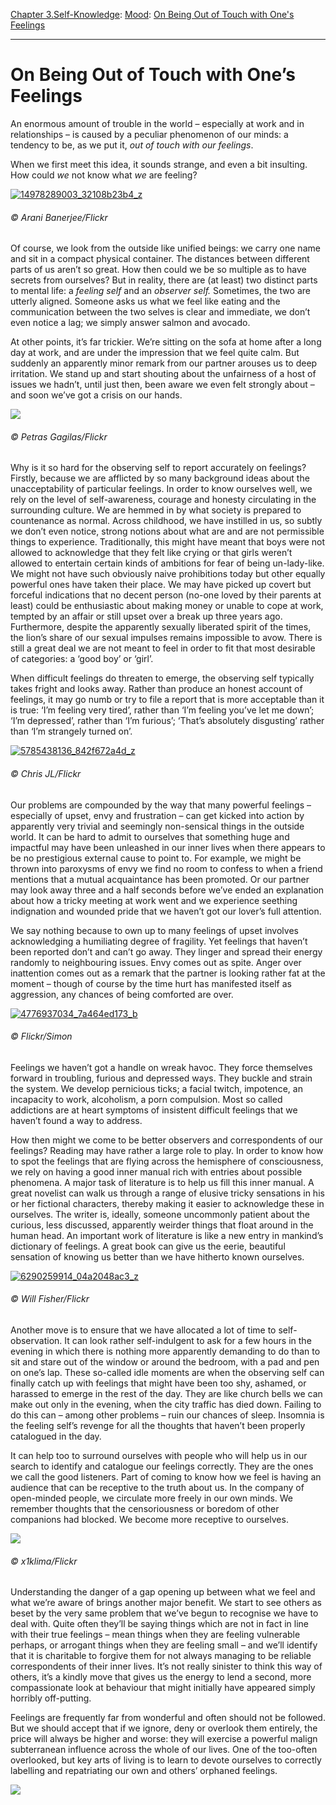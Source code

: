 [Chapter 3.Self-Knowledge](https://www.theschooloflife.com/thebookoflife/category/self-knowledge/): [Mood](https://www.theschooloflife.com/thebookoflife/category/self-knowledge/mood/): [On Being Out of Touch with One's Feelings](https://www.theschooloflife.com/thebookoflife/on-being-out-of-touch-with-ones-feelings/)

* * *

# On Being Out of Touch with One’s Feelings

An enormous amount of trouble in the world – especially at work and in relationships – is caused by a peculiar phenomenon of our minds: a tendency to be, as we put it, _out of touch with our feelings_.

When we first meet this idea, it sounds strange, and even a bit insulting. How could _we_ not know what _we_ are feeling?

[![14978289003_32108b23b4_z](https://www.theschooloflife.com/thebookoflife/wp-content/uploads/2016/06/14978289003_32108b23b4_z.jpg)](http://www.thebookoflife.org/wp-content/uploads/2016/06/14978289003_32108b23b4_z.jpg)

###### © Arani Banerjee/Flickr

Of course, we look from the outside like unified beings: we carry one name and sit in a compact physical container. The distances between different parts of us aren’t so great. How then could we be so multiple as to have secrets from ourselves? But in reality, there are (at least) two distinct parts to mental life: a _feeling self_ and an _observer self._ Sometimes, the two are utterly aligned. Someone asks us what we feel like eating and the communication between the two selves is clear and immediate, we don’t even notice a lag; we simply answer salmon and avocado.

At other points, it’s far trickier. We’re sitting on the sofa at home after a long day at work, and are under the impression that we feel quite calm. But suddenly an apparently minor remark from our partner arouses us to deep irritation. We stand up and start shouting about the unfairness of a host of issues we hadn’t, until just then, been aware we even felt strongly about – and soon we’ve got a crisis on our hands.

![](https://www.theschooloflife.com/thebookoflife/wp-content/uploads/2016/06/7890955842_6680e891b9_z.jpg)

###### © Petras Gagilas/Flickr

Why is it so hard for the observing self to report accurately on feelings? Firstly, because we are afflicted by so many background ideas about the unacceptability of particular feelings. In order to know ourselves well, we rely on the level of self-awareness, courage and honesty circulating in the surrounding culture. We are hemmed in by what society is prepared to countenance as normal. Across childhood, we have instilled in us, so subtly we don’t even notice, strong notions about what are and are not permissible things to experience. Traditionally, this might have meant that boys were not allowed to acknowledge that they felt like crying or that girls weren’t allowed to entertain certain kinds of ambitions for fear of being un-lady-like. We might not have such obviously naive prohibitions today but other equally powerful ones have taken their place. We may have picked up covert but forceful indications that no decent person (no-one loved by their&nbsp;parents at least) could be enthusiastic about making money or unable to cope at work, tempted by an affair or still upset over a break up three years ago. Furthermore, despite the apparently sexually liberated spirit of the times, the lion’s share of our sexual impulses remains impossible to avow. There is still a great deal we are not meant to feel in order to fit that most desirable of categories: a ‘good boy’ or ‘girl’.

When difficult feelings do threaten to emerge, the observing self typically takes fright and looks away. Rather than produce an honest account of feelings, it may go numb or try to file a report that is more acceptable than it is true: ‘I’m feeling very tired’, rather than ‘I’m feeling you’ve let me down’; ‘I’m depressed’, rather than ‘I’m furious’; ‘That’s absolutely disgusting’ rather than ‘I’m strangely turned on’.

[![5785438136_842f672a4d_z](https://www.theschooloflife.com/thebookoflife/wp-content/uploads/2016/06/5785438136_842f672a4d_z.jpg)](http://www.thebookoflife.org/wp-content/uploads/2016/06/5785438136_842f672a4d_z.jpg)

###### ©&nbsp;Chris JL/Flickr

Our problems are compounded by the way that many powerful feelings – especially of upset, envy and frustration – can get kicked into action by apparently very trivial and seemingly non-sensical things in the outside world. It can be hard to admit to ourselves that something huge and impactful may have been unleashed in our inner lives when there appears to be no prestigious external cause to point to. For example, we might be thrown into paroxysms of envy we find no room to confess to when a friend mentions that a mutual acquaintance has been promoted. Or our partner may look away three and a half seconds before we’ve ended an explanation about how a tricky meeting at work went and we experience seething indignation and wounded pride that we haven’t got our lover’s full attention.

We&nbsp;say nothing because to own up to many feelings of upset involves acknowledging a humiliating degree of fragility. Yet feelings that haven’t been reported don’t and can’t go away. They linger and spread their energy randomly to neighbouring issues. Envy comes out as spite. Anger over inattention comes out as a remark that the partner is looking rather fat at the moment – though of course by the time hurt has manifested itself as aggression, any chances of being comforted are over.

[![4776937034_7a464ed173_b](https://www.theschooloflife.com/thebookoflife/wp-content/uploads/2016/06/4776937034_7a464ed173_b.jpg)](http://www.thebookoflife.org/wp-content/uploads/2016/06/4776937034_7a464ed173_b.jpg)

###### © Flickr/Simon

Feelings we haven’t got a handle on wreak havoc. They force themselves forward in troubling, furious and depressed ways. They buckle and strain the system. We develop pernicious ticks; a facial twitch, impotence, an incapacity to work, alcoholism, a porn compulsion. Most so called addictions are at heart symptoms of insistent difficult feelings that we haven’t found a way to address.

How then might we come to be better observers and correspondents of our feelings? Reading may have rather a large role to play. In order to know how to spot the feelings that are flying across the hemisphere of consciousness, we rely on having a good inner manual rich with entries about possible phenomena. A major task of literature is to help us fill this inner manual. A great novelist can walk us through a range of elusive tricky sensations in his or her fictional characters, thereby making it easier to acknowledge these in ourselves. The writer is, ideally, someone uncommonly patient about the curious, less discussed, apparently weirder things that float around in the human head. An important work of literature is like a new entry in mankind’s dictionary of feelings. A great book can give us the eerie, beautiful sensation of knowing us better than we have hitherto known ourselves.

[![6290259914_04a2048ac3_z](https://www.theschooloflife.com/thebookoflife/wp-content/uploads/2016/06/6290259914_04a2048ac3_z.jpg)](http://www.thebookoflife.org/wp-content/uploads/2016/06/6290259914_04a2048ac3_z.jpg)

###### © Will Fisher/Flickr

Another move is to ensure that we have allocated a lot of time to self-observation. It can look rather self-indulgent to ask for a few hours in the evening in which there is nothing more apparently demanding to do than to sit and stare out of the window or around the bedroom, with a pad and pen on one’s lap. These so-called idle moments are when the observing self can finally catch up with feelings that might have been too shy, ashamed, or harassed to emerge in the rest of the day. They are like church bells we can make out only in the evening, when the city traffic has died down. Failing to do this can – among other problems – ruin our chances of sleep. Insomnia is the feeling self’s revenge for all the thoughts that haven’t been properly catalogued in the day.

It can help too to surround ourselves with people who will help us in our search to identify and catalogue our feelings correctly. They are the ones we call the good listeners. Part of coming to know how we feel is having an audience that can be receptive to the truth about us. In the company of open-minded people, we circulate more freely in our own minds. We remember thoughts that the censoriousness or boredom of other companions had blocked. We become more receptive to ourselves.

![](https://www.theschooloflife.com/thebookoflife/wp-content/uploads/2016/06/15155797687_b58bc85e7e_z.jpg)

###### © x1klima/Flickr

Understanding the danger of a gap opening up between what we feel and what we’re aware of brings another major benefit. We start to see others as beset by the very same problem that we’ve begun to recognise we have to deal with. Quite often they’ll be saying things which are not in fact in line with their true feelings – mean things when they are feeling vulnerable perhaps, or arrogant things when they are feeling small – and we’ll identify that it is charitable to forgive them for not always managing to be reliable correspondents of their inner lives. It’s not really sinister to think this way of others, it’s a kindly move that gives us the energy to lend a second, more compassionate look at behaviour that might initially have appeared simply horribly off-putting.

Feelings are frequently far from wonderful and often should not be followed. But we should accept that if we ignore, deny or overlook them entirely, the price will always be higher and worse: they will exercise a powerful malign subterranean influence across the whole of our lives. One of the too-often overlooked, but key arts of living is to learn to devote ourselves to correctly labelling and repatriating our own and others’ orphaned feelings.

[![](https://img.youtube.com/vi/vRk7VFLH-aE/0.jpg)](https://www.youtube.com/embed/vRk7VFLH-aE '')
